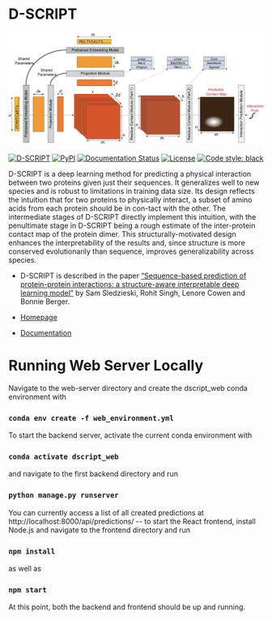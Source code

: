 # D-SCRIPT
 ![D-SCRIPT Architecture](docs/source/img/dscript_architecture.png)

<!--- #![GitHub release (latest by date)](https://img.shields.io/github/v/release/samsledje/D-SCRIPT) --->
[![D-SCRIPT](https://img.shields.io/github/v/release/samsledje/D-SCRIPT?include_prereleases)](https://github.com/samsledje/D-SCRIPT/releases)
[![PyPI](https://img.shields.io/pypi/v/dscript)](https://pypi.org/project/dscript/)
[![Documentation Status](https://readthedocs.org/projects/d-script/badge/?version=main)](https://d-script.readthedocs.io/en/main/?badge=main)
[![License](https://img.shields.io/github/license/samsledje/D-SCRIPT)](https://github.com/samsledje/D-SCRIPT/blob/main/LICENSE)
[![Code style: black](https://img.shields.io/badge/code%20style-black-000000.svg)](https://github.com/psf/black)


 D-SCRIPT is a deep learning method for predicting a physical interaction between two proteins given just their sequences. It generalizes well to new species and is robust to limitations in training data size. Its design reflects the intuition that for two proteins to physically interact, a subset of amino acids from each protein should be in con-tact with the other. The intermediate stages of D-SCRIPT directly implement this intuition, with the penultimate stage in D-SCRIPT being a rough estimate of the inter-protein contact map of the protein dimer. This structurally-motivated design enhances the interpretability of the results and, since structure is more conserved evolutionarily than sequence, improves generalizability across species.
 
 - D-SCRIPT is described in the paper [“Sequence-based prediction of protein-protein interactions: a structure-aware interpretable deep learning model”](https://www.biorxiv.org/content/10.1101/2021.01.22.427866v1) by Sam Sledzieski, Rohit Singh, Lenore Cowen and Bonnie Berger.
 
 - [Homepage](http://dscript.csail.mit.edu)
 
 - [Documentation](https://d-script.readthedocs.io/en/main/)
 
 # Running Web Server Locally
 
 Navigate to the web-server directory and create the dscript_web conda environment with
 
 ### `conda env create -f web_environment.yml`
 
 To start the backend server, activate the current conda environment with
 
 ### `conda activate dscript_web`
 
 and navigate to the first backend directory and run
 
 ### `python manage.py runserver`
 
 You can currently access a list of all created predictions at http://localhost:8000/api/predictions/  -- to start the React frontend, install Node.js and navigate to the frontend directory and run
 
 ### `npm install`
 
 as well as
 
 ### `npm start`
 
 At this point, both the backend and frontend should be up and running.